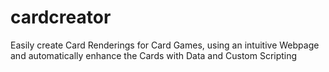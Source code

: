 # cardcreator
Easily create Card Renderings for Card Games, using an intuitive Webpage and automatically enhance the Cards with Data and Custom Scripting
